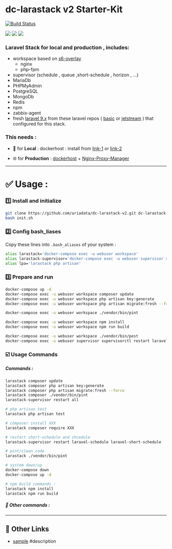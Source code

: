 # dc-larastack v2 Starter-Kit
[![Build Status](https://files.ariadata.co/file/ariadata_logo.png)](https://ariadata.co)

![](https://img.shields.io/github/stars/ariadata/dc-larastack-v2.svg)
![](https://img.shields.io/github/watchers/ariadata/dc-larastack-v2.svg)
![](https://img.shields.io/github/forks/ariadata/dc-larastack-v2.svg)

### Laravel Stack for local and production , includes:
* workspace based on [s6-overlay](https://github.com/just-containers/s6-overlay)
  * nginx
  * php-fpm
* supervisor (schedule , queue ,short-schedule , horizon , ...)
* MariaDb
* PHPMyAdmin
* PostgreSQL
* MongoDb
* Redis
* npm
* zabbix-agent
* fresh [laravel 9.x](https://laravel.com/docs/9.x) from these laravel repos ( [basic](https://github.com/ariadata/dc-larastack-v2-laravel-basic) or [jetstream](https://github.com/ariadata/dc-larastack-v2-laravel-jetstream) ) that configured for this stack.

### This needs :

* 🧪 for **Local** : dockerhost : install from [link-1](https://github.com/ariadata/dockerhost-sh) or [link-2](https://github.com/ariadata/ubuntu-sh)

* 🌐 for **Production** : [dockerhost](https://github.com/ariadata/dockerhost-sh) + [Nginx-Proxy-Manager](https://github.com/ariadata/dc-nginxproxymanager)

---
# ✅ Usage : 
### 1️⃣ Install and initialize
```bash
git clone https://github.com/ariadata/dc-larastack-v2.git dc-larastack && cd dc-larastack
bash init.sh
```
### 2️⃣ Config bash_liases
Copy these lines into `.bash_aliases` of your system :
```bash
alias larastack='docker-compose exec -u webuser workspace'
alias larastack-supervisor='docker-compose exec -u webuser supervisor supervisorctl'
alias lpa='larastack php artisan'
```
### 3️⃣ Prepare and run
```bash
docker-compose up -d
docker-compose exec -u webuser workspace composer update
docker-compose exec -u webuser workspace php artisan key:generate
docker-compose exec -u webuser workspace php artisan migrate:fresh --force

docker-compose exec -u webuser workspace ./vendor/bin/pint

docker-compose exec -u webuser workspace npm install
docker-compose exec -u webuser workspace npm run build

docker-compose exec -u webuser workspace ./vendor/bin/pest
docker-compose exec -u webuser supervisor supervisorctl restart laravel-schedule laravel-short-schedule
```
### ☑️ Usage Commands
##### Commands :
```bash
larastack composer update
larastack composer php artisan key:generate
larastack composer php artisan migrate:fresh --force
larastack composer ./vendor/bin/pint
larastack-supervisor restart all

# php artisan test
larastack php artisan test

# composer install XXX
larastack composer require XXX

# restart short-schedule and shcedule
larastack-supervisor restart laravel-schedule laravel-short-schedule

# pint/clean code
larastack ./vendor/bin/pint

# system down/up
docker-compose down
docker-compose up -d

# npm build commands :
larastack npm install
larastack npm run build

```
##### 📘 Other commands :

---
## 🔗 Other Links
* [sample](https://sample.com) #description
